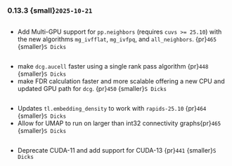 ### 0.13.3 {small}`2025-10-21`

```{rubric} Features
```
* Add Multi-GPU support for `pp.neighbors` (requires `cuvs >= 25.10`) with the new algorithms `mg_ivfflat`, `mg_ivfpq`, and `all_neighbors`. {pr}`465` {smaller}`S Dicks`

```{rubric} Performance
```
* make `dcg.aucell` faster using a single rank pass algorithm {pr}`448` {smaller}`S Dicks`
* make FDR calculation faster and more scalable offering a new CPU and updated GPU path for `dcg`. {pr}`450` {smaller}`S Dicks`

```{rubric} Bug fixes
```
* Updates `tl.embedding_density` to work with `rapids-25.10` {pr}`464` {smaller}`S Dicks`
* Allow for UMAP to run on larger than int32 connectivity graphs{pr}`465` {smaller}`S Dicks`

```{rubric} Misc
```
* Deprecate CUDA-11 and add support for CUDA-13 {pr}`441` {smaller}`S Dicks`
